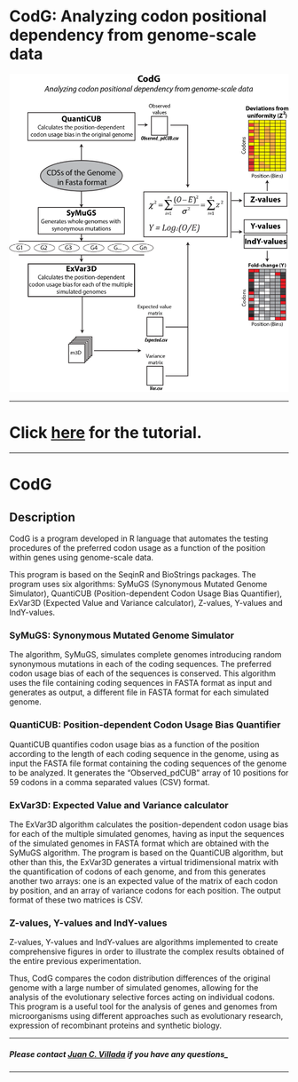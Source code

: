 # CodG: Analyzing codon positional dependency from genome-scale data

![CodG Schema](/Images/CodG.png)

____

# Click [here](https://github.com/juanvillada/CodG/tree/master/Tutorial_E_coli) for the tutorial.

____

# CodG

## Description
CodG is a program developed in R language that automates the testing procedures of the preferred codon usage as a function of the position within genes using genome-scale data. 

This program is based on the SeqinR and BioStrings packages. The program uses six algorithms: SyMuGS (Synonymous Mutated Genome Simulator), QuantiCUB (Position-dependent Codon Usage Bias Quantifier), ExVar3D (Expected Value and Variance calculator), Z-values, Y-values and IndY-values.

### SyMuGS: Synonymous Mutated Genome Simulator
The algorithm, SyMuGS, simulates complete genomes introducing random synonymous mutations in each of the coding sequences. The preferred codon usage bias of each of the sequences is conserved. This algorithm uses the file containing coding sequences in FASTA format as input and generates as output, a different file in FASTA format for each simulated genome.

### QuantiCUB: Position-dependent Codon Usage Bias Quantifier
QuantiCUB quantifies codon usage bias as a function of the position according to the length of each coding sequence in the genome, using as input the FASTA file format containing the coding sequences of the genome to be analyzed. It generates the “Observed_pdCUB” array of 10 positions for 59 codons in a comma separated values ​​(CSV) format.

### ExVar3D: Expected Value and Variance calculator
The ExVar3D algorithm calculates the position-dependent codon usage bias for each of the multiple simulated genomes, having as input the sequences of the simulated genomes in FASTA format which are obtained with the SyMuGS algorithm. The program is based on the QuantiCUB algorithm, but other than this, the ExVar3D generates a virtual tridimensional matrix with the quantification of codons of each genome, and from this generates another two arrays: one is an expected value of the matrix of each codon by position, and an array of variance codons for each position. The output format of these two matrices is CSV.

### Z-values, Y-values and IndY-values
Z-values, Y-values and IndY-values are algorithms implemented to create comprehensive figures in order to illustrate the complex results obtained of the entire previous experimentation.

Thus, CodG compares the codon distribution differences of the original genome with a large number of simulated genomes, allowing for the analysis of the evolutionary selective forces acting on individual codons. This program is a useful tool for the analysis of genes and genomes from microorganisms using different approaches such as evolutionary research, expression of recombinant proteins and synthetic biology.

____
##### Please contact [Juan C. Villada](mailto:juan.arteaga@ufv.br) if you have any questions_
____